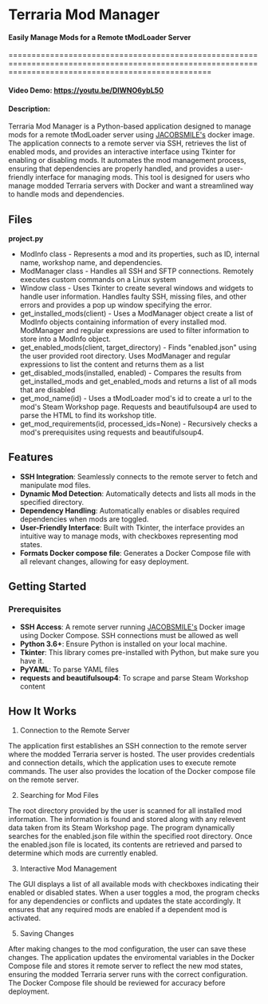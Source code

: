 # Terraria Mod Manager
#### Easily Manage Mods for a Remote tModLoader Server
========================================================================================================================================================
#### Video Demo: https://youtu.be/DIWNO6ybL50
#### Description:

Terraria Mod Manager is a Python-based application designed to manage mods for a remote tModLoader server using [JACOBSMILE's](https://github.com/JACOBSMILE/tmodloader1.4) docker image. The application connects to a remote server via SSH, retrieves the list of enabled mods, and provides an interactive interface using Tkinter for enabling or disabling mods. It automates the mod management process, ensuring that dependencies are properly handled, and provides a user-friendly interface for managing mods. This tool is designed for users who manage modded Terraria servers with Docker and want a streamlined way to handle mods and dependencies.

## Files
**project.py**
- ModInfo class - Represents a mod and its properties, such as ID, internal name, workshop name, and dependencies.
- ModManager class - Handles all SSH and SFTP connections. Remotely executes custom commands on a Linux system
- Window class - Uses Tkinter to create several windows and widgets to handle user information. Handles faulty SSH, missing files, and other errors and provides a pop up window specifying the error.
- get_installed_mods(client) - Uses a ModManager object create a list of ModInfo objects containing information of every installed mod. ModManager and regular expressions are used to filter information to store into a ModInfo object.
- get_enabled_mods(client, target_directory) - Finds "enabled.json" using the user provided root directory. Uses ModManager and regular expressions to list the content and returns them as a list
- get_disabled_mods(installed, enabled) - Compares the results from get_installed_mods and get_enabled_mods and returns a list of all mods that are disabled
- get_mod_name(id) - Uses a tModLoader mod's id to create a url to the mod's Steam Workshop page. Requests and beautifulsoup4 are used to parse the HTML to find its workshop title.
- get_mod_requirements(id, processed_ids=None) - Recursively checks a mod's prerequisites using requests and beautifulsoup4.

## Features

- **SSH Integration**: Seamlessly connects to the remote server to fetch and manipulate mod files.
- **Dynamic Mod Detection**: Automatically detects and lists all mods in the specified directory.
- **Dependency Handling**: Automatically enables or disables required dependencies when mods are toggled.
- **User-Friendly Interface**: Built with Tkinter, the interface provides an intuitive way to manage mods, with checkboxes representing mod states.
- **Formats Docker compose file**: Generates a Docker Compose file with all relevant changes, allowing for easy deployment.

## Getting Started

### Prerequisites

- **SSH Access**: A remote server running [JACOBSMILE's](https://github.com/JACOBSMILE/tmodloader1.4) Docker image using Docker Compose. SSH connections must be allowed as well
- **Python 3.6+**: Ensure Python is installed on your local machine.
- **Tkinter**: This library comes pre-installed with Python, but make sure you have it.
- **PyYAML**: To parse YAML files
- **requests and beautifulsoup4**: To scrape and parse Steam Workshop content


## How It Works

1. Connection to the Remote Server

The application first establishes an SSH connection to the remote server where the modded Terraria server is hosted. The user provides credentials and connection details, which the application uses to execute remote commands. The user also provides the location of the Docker compose file on the remote server.

2. Searching for Mod Files

The root directory provided by the user is scanned for all installed mod information. The information is found and stored along with any relevent data taken from its Steam Workshop page. The program dynamically searches for the enabled.json file within the specified root directory. Once the enabled.json file is located, its contents are retrieved and parsed to determine which mods are currently enabled.

3. Interactive Mod Management

The GUI displays a list of all available mods with checkboxes indicating their enabled or disabled states. When a user toggles a mod, the program checks for any dependencies or conflicts and updates the state accordingly. It ensures that any required mods are enabled if a dependent mod is activated.

5. Saving Changes

After making changes to the mod configuration, the user can save these changes. The application updates the enviromental variables in the Docker Compose file and stores it remote server to reflect the new mod states, ensuring the modded Terraria server runs with the correct configuration. The Docker Compose file should be reviewed for accuracy before deployment.
